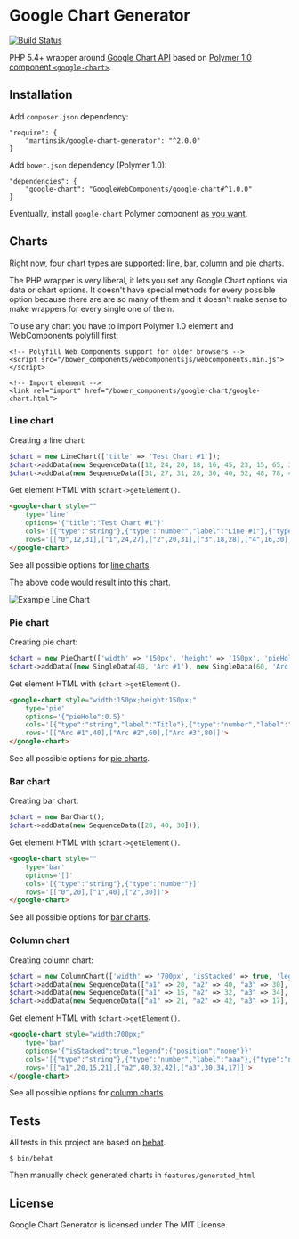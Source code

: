 # Google Chart Generator

[![Build Status](https://travis-ci.org/martinsik/google-chart-generator.svg?branch=master)](https://travis-ci.org/martinsik/google-chart-generator)

PHP 5.4+ wrapper around [Google Chart API](https://developers.google.com/chart/interactive/docs/) based on [Polymer 1.0 component `<google-chart>`](https://elements.polymer-project.org/elements/google-chart).

## Installation

Add `composer.json` dependency:

```
"require": {
    "martinsik/google-chart-generator": "^2.0.0"
}
```

Add `bower.json` dependency (Polymer 1.0):

```
"dependencies": {
    "google-chart": "GoogleWebComponents/google-chart#^1.0.0"
}
```

Eventually, install `google-chart` Polymer component [as you want](https://www.polymer-project.org/1.0/docs/start/getting-the-code.html).

## Charts

Right now, four chart types are supported: [line](https://developers.google.com/chart/interactive/docs/gallery/linechart), [bar](https://developers.google.com/chart/interactive/docs/gallery/barchart), [column](https://developers.google.com/chart/interactive/docs/gallery/columnchart) and [pie](https://developers.google.com/chart/interactive/docs/gallery/piechart) charts.

The PHP wrapper is very liberal, it lets you set any Google Chart options via data or chart options. It doesn't have special methods for every possible option because there are are so many of them and it doesn't make sense to make wrappers for every single one of them.

To use any chart you have to import Polymer 1.0 <google-chart> element and WebComponents polyfill first:

```
<!-- Polyfill Web Components support for older browsers -->
<script src="/bower_components/webcomponentsjs/webcomponents.min.js"></script>

<!-- Import element -->
<link rel="import" href="/bower_components/google-chart/google-chart.html">
```

### Line chart

Creating a line chart:

```php
$chart = new LineChart(['title' => 'Test Chart #1']);
$chart->addData(new SequenceData([12, 24, 20, 18, 16, 45, 23, 15, 65, 32], ['label' => 'Line #1']));
$chart->addData(new SequenceData([31, 27, 31, 28, 30, 40, 52, 48, 78, 45], ['label' => 'Line #2']));
```

Get element HTML with `$chart->getElement()`.

```html
<google-chart style=""
    type='line'
    options='{"title":"Test Chart #1"}'
    cols='[{"type":"string"},{"type":"number","label":"Line #1"},{"type":"number","label":"Line #2"}]'
    rows='[["0",12,31],["1",24,27],["2",20,31],["3",18,28],["4",16,30],["5",45,40],["6",23,52],["7",15,48],["8",65,78],["9",32,45]]'>
</google-chart>
```

See all possible options for [line charts](https://developers.google.com/chart/interactive/docs/gallery/linechart).

The above code would result into this chart.

![Example Line Chart](https://raw.githubusercontent.com/martinsik/google-chart-generator/master/doc/line-chart.png)

### Pie chart

Creating pie chart:

```php
$chart = new PieChart(['width' => '150px', 'height' => '150px', 'pieHole' => 0.5]);
$chart->addData([new SingleData(40, 'Arc #1'), new SingleData(60, 'Arc #2'), new SingleData(80, 'Arc #3')]);
```

Get element HTML with `$chart->getElement()`.

```html
<google-chart style="width:150px;height:150px;"
    type='pie'
    options='{"pieHole":0.5}'
    cols='[{"type":"string","label":"Title"},{"type":"number","label":"Value"}]'
    rows='[["Arc #1",40],["Arc #2",60],["Arc #3",80]]'>
</google-chart>
```

See all possible options for [pie charts](https://developers.google.com/chart/interactive/docs/gallery/piechart).

### Bar chart

Creating bar chart:

```php
$chart = new BarChart();
$chart->addData(new SequenceData([20, 40, 30]));
```

Get element HTML with `$chart->getElement()`.

```html
<google-chart style=""
    type='bar'
    options='[]'
    cols='[{"type":"string"},{"type":"number"}]'
    rows='[["0",20],["1",40],["2",30]]'>
</google-chart>
```

See all possible options for [bar charts](https://developers.google.com/chart/interactive/docs/gallery/barchart).

### Column chart

Creating column chart:

```php
$chart = new ColumnChart(['width' => '700px', 'isStacked' => true, 'legend' => ['position' => 'none']]);
$chart->addData(new SequenceData(["a1" => 20, "a2" => 40, "a3" => 30], ['label' => 'aaa']));
$chart->addData(new SequenceData(["a1" => 15, "a2" => 32, "a3" => 34], ['label' => 'bbb']));
$chart->addData(new SequenceData(["a1" => 21, "a2" => 42, "a3" => 17], ['label' => 'ccc']));
```

Get element HTML with `$chart->getElement()`.

```html
<google-chart style="width:700px;"
    type='bar'
    options='{"isStacked":true,"legend":{"position":"none"}}'
    cols='[{"type":"string"},{"type":"number","label":"aaa"},{"type":"number","label":"bbb"},{"type":"number","label":"ccc"}]'
    rows='[["a1",20,15,21],["a2",40,32,42],["a3",30,34,17]]'>
</google-chart>
```

See all possible options for [column charts](https://developers.google.com/chart/interactive/docs/gallery/columnchart).

## Tests

All tests in this project are based on [behat](docs.behat.org/).

```
$ bin/behat
```

Then manually check generated charts in `features/generated_html`

## License

Google Chart Generator is licensed under The MIT License.